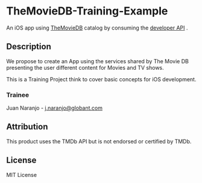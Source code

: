 # TheMovieDB-Training-Example
An iOS app using [TheMovieDB](https://www.themoviedb.org) catalog by consuming the [developer API](https://www.themoviedb.org/documentation/api) . 

## Description
We propose to create an App using the services shared by The Movie DB presenting the user different content for Movies and TV shows. 

This is a Training Project think to cover basic concepts for iOS development. 

### Trainee
Juan Naranjo - j.naranjo@globant.com

## Attribution
This product uses the TMDb API but is not endorsed or certified by TMDb.

## License
MIT License
